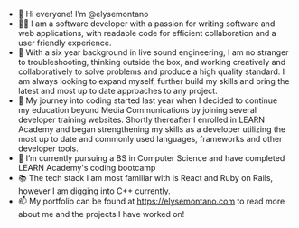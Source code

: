 - 👋 Hi everyone! I’m @elysemontano
- 👩‍💻 I am a software developer with a passion for writing software and web applications, with readable code for efficient collaboration and a user friendly experience.  
- 🎤 With a six year background in live sound engineering, I am no stranger to troubleshooting, thinking outside the box, and working creatively and collaboratively to solve problems and produce a high quality standard.  I am always looking to expand myself, further build my skills and bring the latest and most up to date approaches to any project.  
- 🚗 My journey into coding started last year when I decided to continue my education beyond Media Communications by joining several developer training websites.  Shortly thereafter I enrolled in LEARN Academy and began strengthening my skills as a developer utilizing the most up to date and commonly used languages, frameworks and other developer tools.
- 🌱 I’m currently pursuing a BS in Computer Science and have completed LEARN Academy's coding bootcamp
- 📚 The tech stack I am most familiar with is React and Ruby on Rails, however I am digging into C++ currently.
- 📫 My portfolio can be found at https://elysemontano.com to read more about me and the projects I have worked on!

